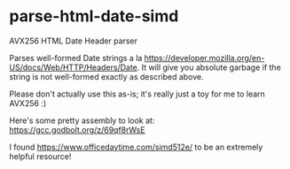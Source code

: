 # parse-html-date-simd
AVX256 HTML Date Header parser

Parses well-formed Date strings a la https://developer.mozilla.org/en-US/docs/Web/HTTP/Headers/Date.
It will give you absolute garbage if the string is not well-formed exactly as described above.

Please don't actually use this as-is; it's really just a toy for me to learn AVX256 :)

Here's some pretty assembly to look at: https://gcc.godbolt.org/z/69qf8rWsE

I found https://www.officedaytime.com/simd512e/ to be an extremely helpful resource!
